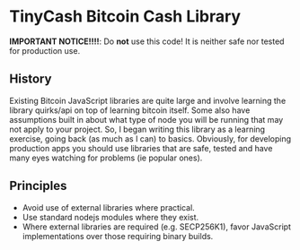 # TinyCash Bitcoin Cash Library

**IMPORTANT NOTICE!!!!**: Do **not** use this code!  It is neither safe nor tested for production use.

## History

Existing Bitcoin JavaScript libraries are quite large and involve learning the library quirks/api on top of learning bitcoin itself.  Some also have assumptions built in about what type of node you will be running that may not apply to your project.  So, I began writing this library as a learning exercise, going back (as much as I can) to basics.  Obviously, for developing production apps you should use libraries that are safe, tested and have many eyes watching for problems (ie popular ones).

## Principles

* Avoid use of external libraries where practical.
* Use standard nodejs modules where they exist.
* Where external libraries are required (e.g. SECP256K1), favor JavaScript implementations over those requiring binary builds.

